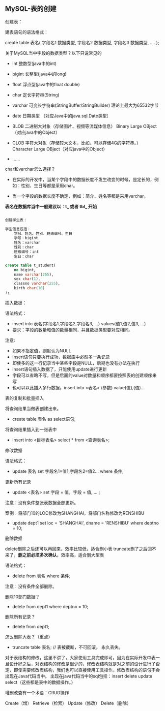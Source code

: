 ## MySQL-表的创建

创建表：

建表语句的语法格式：

create table 表名(
    字段名1 数据类型,
    字段名2 数据类型,
    字段名3 数据类型,
    ....
);

关于MySQL当中字段的数据类型？以下只说常见的

- int 整数型(java中的int)

- bigint 长整型(java中的long)

- float 浮点型(java中的float double)

- char 定长字符串(String)

- varchar 可变长字符串(StringBuffer/StringBuilder) 理论上最大为65532字节

- date 日期类型 （对应Java中的java.sql.Date类型）

- BLOB 二进制大对象（存储图片、视频等流媒体信息） Binary Large OBject （对应java中的Object）

- CLOB 字符大对象（存储较大文本，比如，可以存储4G的字符串。） Character Large OBject（对应java中的Object）

- ......

char和varchar怎么选择？

- 在实际的开发中，当某个字段中的数据长度不发生改变的时候，是定长的，例如：性别、生日等都是采用char。

- 当一个字段的数据长度不确定，例如：简介、姓名等都是采用varchar。

**表名在数据库当中一般建议以：t_ 或者 tbl_ 开始**

```sql

创建学生表：

学生信息包括：
    学号、姓名、性别、班级编号、生日
    学号：bigint
    姓名：varchar
    性别：char
    班级编号：int
    生日：char

create table t_student(
    no bigint,
    name varchar(255),
    sex char(1),
    classno varchar(255),
    birth char(10)
);

```

插入数据：

语法格式：

- insert into 表名(字段名1,字段名2,字段名3,....) values(值1,值2,值3,....)
- 要求：字段的数量和值的数量相同，并且数据类型要对应相同。

注意:

- 如果不指定值，则默认为NULL
- insert语句只要执行成功，数据库中必然多一条记录
- 即使多的这一行记录当中某些字段是NULL，后期也没有办法在执行
- insert语句插入数据了，只能使用update进行更新
- 字段可以省略不写，但是后面的value对数量和顺序都要按照表的创建顺序来写
- 也可以以此插入多行数据，insert into <表名> (参数) value(值),(值)...

表的复制和批量插入

将查询结果当做表创建出来。

- create table 表名 as select语句;


将查询结果插入到一张表中

- insert into <目标表名> select * from <查询表名>;


修改数据

语法格式：

- update 表名 set 字段名1=值1,字段名2=值2... where 条件;

更新所有记录

- update <表名> set 字段 = 值，字段 = 值, ... ;

注意：没有条件整张表数据全部更新。

案例：将部门10的LOC修改为SHANGHAI，将部门名称修改为RENSHIBU

- update dept1 set loc = 'SHANGHAI', dname = 'RENSHIBU' where deptno = 10;


删除数据

delete删除之后还可以再回来，效率比较低，适合删小表
truncate删了之后回不来了，**删之前必须多次确认**，效率高，适合删大型表

语法格式：

- delete from 表名 where 条件;

注意：没有条件全部删除。

删除10部门数据？

- delete from dept1 where deptno = 10;

删除所有记录？

- delete from dept1;

怎么删除大表？（重点）

- truncate table 表名; // 表被截断，不可回滚。 永久丢失。

对于表结构的修改，这里不讲了，大家使用工具完成即可，因为在实际开发中表一旦设计好之后，对表结构的修改是很少的，修改表结构就是对之前的设计进行了否定，即使需要修改表结构，我们也可以直接使用工具操作。修改表结构的语句不会出现在Java代码当中。
出现在java代码当中的sql包括：insert delete update select（这些都是表中的数据操作。）

增删改查有一个术语：CRUD操作

Create（增） Retrieve（检索） Update（修改） Delete（删除）